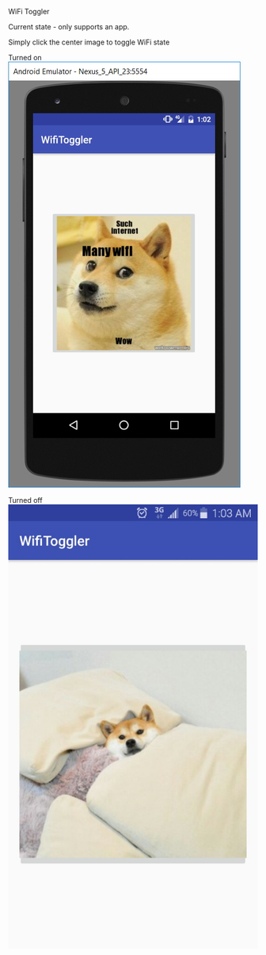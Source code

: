 WiFi Toggler

Current state - only supports an app.

Simply click the center image to toggle WiFi state

Turned on
![Alt text](/app/src/main/res/drawable/git_on.jpg?raw=true "Optional Title")

Turned off
![Alt text](/app/src/main/res/drawable/git_off.jpg?raw=true "Optional Title")

